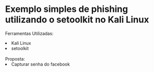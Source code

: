 # Exemplo simples de phishing utilizando o setoolkit no Kali Linux


Ferramentas Utilizadas:

<li>Kali Linux</li>
<li>setoolkit</li>
<br>
Proposta:
<br>
<li>Capturar senha do facebook</li>


